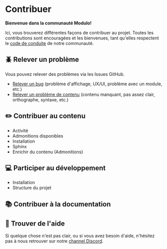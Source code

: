 # Contribuer

**Bienvenue dans la communauté Modulo!** 

Ici, vous trouverez différentes façons de contribuer au projet. Toutes les contributions sont encouragées et les bienvenues, tant qu'elles respectent le [code de conduite](https://github.com/edunumsec2/book/blob/documentation/CODE_OF_CONDUCT.md) de notre communauté.

## :beetle: Relever un problème
Vous pouvez relever des problèmes via les Issues GitHub. 
  - [Relever un bug](https://github.com/edunumsec2/book/issues/new?assignees=redelman%2Cgrgvn&labels=bug&template=bug-report.yml&title=%5BBug%5D%3A+) (problème d'affichage, UX/UI, problème avec un module, etc.)
  - [Relever un problème de contenu](https://github.com/edunumsec2/book/issues/new?assignees=elliotvaucher&labels=contenu&template=suggestion-contenu.yml&title=%5BContenu%5D%3A+) (contenu manquant, pas assez clair, orthographe, syntaxe, etc.)

## :pencil2: Contribuer au contenu
  - Activité
  - Admonitions disponibles
  - Installation
  - Sphinx
  - Enrichir du contenu (Admonitions)

## :computer: Participer au développement
  - Installation
  - Structure du projet

## :books: Contribuer à la documentation

## :raising_hand: Trouver de l'aide
Si quelque chose n'est pas clair, ou si vous avez besoin d'aide, n'hésitez pas à nous retrouver sur notre [channel Discord](https://discord.gg/b8qu79t6HQ).
